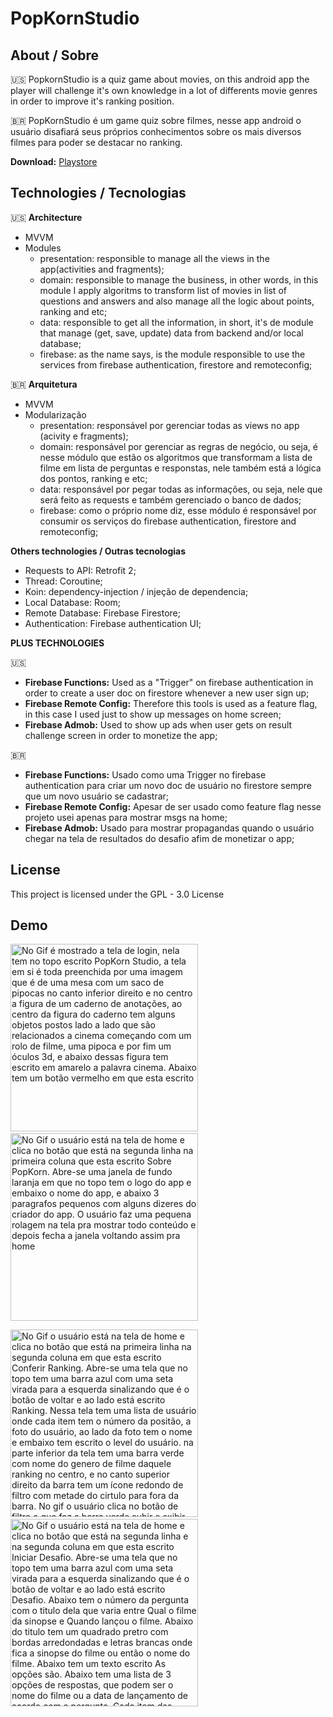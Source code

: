 # PopKornStudio

## About / Sobre

:us:
PopkornStudio is a quiz game about movies, on this android app the player will challenge it's own knowledge in a lot of differents movie genres in order to improve it's ranking position.


🇧🇷
PopKornStudio é um game quiz sobre filmes, nesse app android o usuário disafiará seus próprios conhecimentos sobre os mais diversos filmes para poder se destacar no ranking.


**Download:** [Playstore](https://play.google.com/store/apps/details?id=com.studio.sevenapp.android.popkornstudio)

## Technologies / Tecnologias

:us:
**Architecture** 
 - MVVM
 - Modules
    - presentation: responsible to manage all the views in the app(activities and fragments);
    - domain: responsible to manage the business, in other words, in this module I apply algoritms to transform list of movies in list of questions and answers and also manage all the logic about points, ranking and etc;
    - data: responsible to get all the information, in short, it's de module that manage (get, save, update) data from backend and/or local database;
    - firebase: as the name says, is the module responsible to use the services from firebase authentication, firestore and remoteconfig;

🇧🇷
**Arquitetura**
 - MVVM
 - Modularização
    - presentation: responsável por gerenciar todas as views no app (acivity e fragments);
    - domain: responsável por gerenciar as regras de negócio, ou seja, é nesse módulo que estão os algoritmos que transformam a lista de filme em lista de perguntas e responstas, nele também está a lógica dos pontos, ranking e etc;
    - data: responsável por pegar todas as informações, ou seja, nele que será feito as requests e também gerenciado o banco de dados;
    - firebase: como o próprio nome diz, esse módulo é responsável por consumir os serviços do firebase authentication, firestore and remoteconfig;


**Others technologies / Outras tecnologias**
 - Requests to API: Retrofit 2;
 - Thread: Coroutine;
 - Koin: dependency-injection / injeção de dependencia;
 - Local Database: Room;
 - Remote Database: Firebase Firestore;
 - Authentication: Firebase authentication UI;

**PLUS TECHNOLOGIES**

:us:
- **Firebase Functions:** Used as a "Trigger" on firebase authentication in order to create a user doc on firestore whenever a new user sign up;
- **Firebase Remote Config:** Therefore this tools is used as a feature flag, in this case I used just to show up messages on home screen;
- **Firebase Admob:** Used to show up ads when user gets on result challenge screen in order to monetize the app;

🇧🇷
- **Firebase Functions:** Usado como uma Trigger no firebase authentication para criar um novo doc de usuário no firestore sempre que um novo usuário se cadastrar;
- **Firebase Remote Config:** Apesar de ser usado como feature flag nesse projeto usei apenas para mostrar msgs na home;
- **Firebase Admob:** Usado para mostrar propagandas quando o usuário chegar na tela de resultados do desafio afim de monetizar o app;

## License

This project is licensed under the GPL - 3.0  License

## Demo
<p>
 <img src="https://github.com/IsaqueCoelho/PopKornStudio/blob/master/login.gif?raw=true!" alt="No Gif é mostrado a tela de login, nela tem no topo escrito PopKorn Studio, a tela em si é toda preenchida por uma imagem que é de uma mesa com um saco de pipocas no canto inferior direito e no centro a figura de um caderno de anotações, ao centro da figura do caderno tem alguns objetos postos lado a lado que são relacionados a cinema começando com um rolo de filme, uma pipoca e por fim um óculos 3d, e abaixo dessas figura tem escrito em amarelo a palavra cinema. Abaixo tem um botão vermelho em que esta escrito "Logar usando google". No gif o usuário clica no botão vermelho para logar, em seguida é aberto uma janela com uma lista de duas opções de conta google que o usuário pode usar para acessar, sendo que ele escolhe a primeira e, em seguida, abre outra janela com uma lista de informações sobre as permissões que o usuário deve dar para acessar o app e após clicar no botão confirmar na parte de baixo da janela ele é redirecionado para a tela de home do app. A tela de home tem uma foto do usuário em um circulo no canto superior esquerdo da tela, ao lado direito da imagem tem o nome do usuário e abaixo no nome tem o email do usuário e ao lado do email tem o botão de sair. Abaixo tem escrito Olá e o nome do usuário. Abaixo existe 4 botões dispostos como se estivessem dentro de uma tabela 2 por 2" width="300"/>
 <span>&nbsp;</span>
 <span>&nbsp;</span>
 <span>&nbsp;</span>
 <img src="https://github.com/IsaqueCoelho/PopKornStudio/blob/master/about.gif?raw=true!" alt="No Gif o usuário está na tela de home e clica no botão que está na segunda linha na primeira coluna que esta escrito Sobre PopKorn. Abre-se uma janela de fundo laranja em que no topo tem o logo do app e embaixo o nome do app, e abaixo 3 paragrafos pequenos com alguns dizeres do criador do app. O usuário faz uma pequena rolagem na tela pra mostrar todo conteúdo e depois fecha a janela voltando assim pra home" width="300"/>
</p>
<p>
 <img src="https://github.com/IsaqueCoelho/PopKornStudio/blob/master/ranking.gif?raw=true!" alt="No Gif o usuário está na tela de home e clica no botão que está na primeira linha na segunda coluna em que esta escrito Conferir Ranking. Abre-se uma tela que no topo tem uma barra azul com uma seta virada para a esquerda sinalizando que é o botão de voltar e ao lado está escrito Ranking. Nessa tela tem uma lista de usuário onde cada item tem o número da positão, a foto do usuário, ao lado da foto tem o nome e embaixo tem escrito o level do usuário. na parte inferior da tela tem uma barra verde com nome do genero de filme daquele ranking no centro, e no canto superior direito da barra tem um ícone redondo de filtro com metade do cirtulo para fora da barra. No gif o usuário clica no botão de filtro o que faz a barra verde subir e exibir uma lista de generos distintos de filmes e ao clicar em um deles a barra desce e a lista de ranking muda o nome dos usuário mostrando assim os integrantes daqueles rankings. O usuário faz a troca de ranking por duas vezes, escolhendo as categorias Animação e em seguida comédia, e deslizando a tela pra mostrar alguns usuários, e após isso clica no botão de voltar no canto superior esquerdo da tela e volta para a home" width="300"/>
 <span>&nbsp;</span>
 <span>&nbsp;</span>
 <span>&nbsp;</span>
 <img src="https://github.com/IsaqueCoelho/PopKornStudio/blob/master/game.gif?raw=true!" alt="No Gif o usuário está na tela de home e clica no botão que está na segunda linha e na segunda coluna em que esta escrito Iniciar Desafio. Abre-se uma tela que no topo tem uma barra azul com uma seta virada para a esquerda sinalizando que é o botão de voltar e ao lado está escrito Desafio. Abaixo tem o número da pergunta com o titulo dela que varia entre Qual o filme da sinopse e Quando lançou o filme. Abaixo do titulo tem um quadrado pretro com bordas arredondadas e letras brancas onde fica a sinopse do filme ou então o nome do filme. Abaixo tem um texto escrito As opções são. Abaixo tem uma lista de 3 opções de respostas, que podem ser o nome do filme ou a data de lançamento de acordo com a pergunta. Cada item das opções das respostas tem no canto esquerdo uma letra que pode ser A, B ou C e ao lado a resposta. no canto infeiro direito tem um contador de tempo que varia de 30 segundos para perguntas com sinopse, e 15 segundos para perguntas de tada de lançamento. No Gif sempre que o usuário clica em uma resposata o corpo da tela desliza para a esquerda dando espaço para a nova pergunta até que o usuário responde 10 perguntas onde é redirecionado para a tela de resultado. A telade resultado tem no topo escrito Resultado, abaixo está escrito confira aqui o resultado do desafio. abaixo tem um grande quadrado verde de bordas arredondadas que informa o genero de filme e quantas perguntas foram acertadas. Abaixo do quadrado de resultados tem um botão azul turqueza escrito Confirmar, e ao clicar nele o usuário é redirecionado para a tela de home." width="300"/>
</p>
